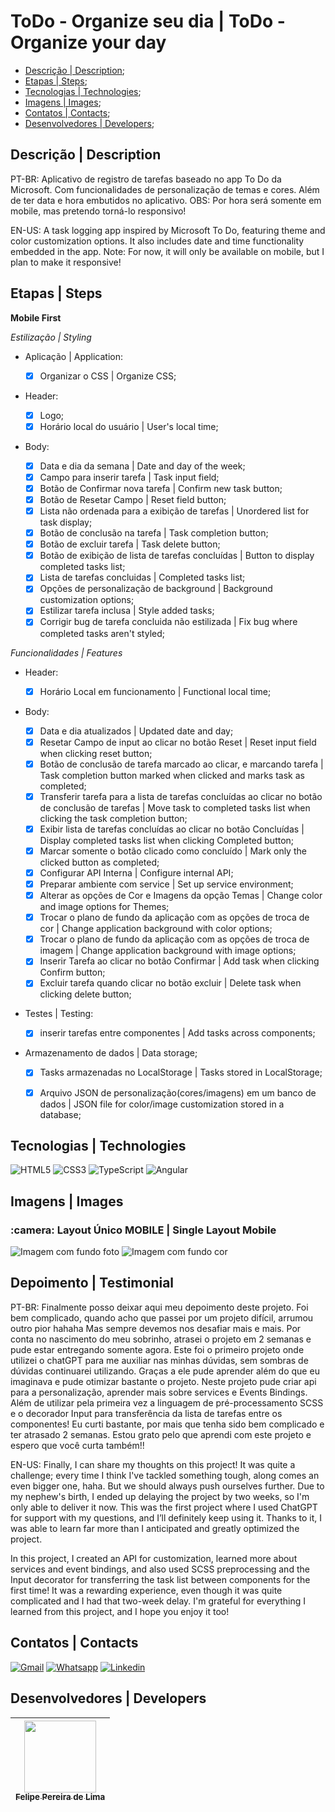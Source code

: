 # ToDo - Organize seu dia | ToDo - Organize your day

- [Descrição | Description](#descrição);
- [Etapas | Steps](#etapas);
- [Tecnologias | Technologies](#tecnologias);
- [Imagens | Images](#imagens);
- [Contatos | Contacts](#contatos);
- [Desenvolvedores | Developers](#desenvolvedores);

## Descrição | Description

PT-BR: 
Aplicativo de registro de tarefas baseado no app To Do da Microsoft. Com funcionalidades de personalização de temas e cores. Além de ter data e hora embutidos no aplicativo.
OBS: Por hora será somente em mobile, mas pretendo torná-lo responsivo!

EN-US: 
A task logging app inspired by Microsoft To Do, featuring theme and color customization options. It also includes date and time functionality embedded in the app. Note: For now, it will only be available on mobile, but I plan to make it responsive!

## Etapas | Steps

**Mobile First**

*Estilização | Styling*

  - Aplicação | Application:

    - [x] Organizar o CSS | Organize CSS;

  - Header:

    - [x] Logo;
    - [x] Horário local do usuário | User's local time;

  - Body:
     - [x] Data e dia da semana | Date and day of the week;
     - [x] Campo para inserir tarefa | Task input field;
     - [x] Botão de Confirmar nova tarefa | Confirm new task button;
     - [x] Botão de Resetar Campo | Reset field button;
     - [x] Lista não ordenada para a exibição de tarefas | Unordered list for task display;
     - [x] Botão de conclusão na tarefa | Task completion button;
     - [x] Botão de excluir tarefa | Task delete button;
     - [x] Botão de exibição de lista de tarefas concluídas | Button to display completed tasks list;
     - [x] Lista de tarefas concluidas | Completed tasks list;
     - [x] Opções de personalização de background | Background customization options;
     - [x] Estilizar tarefa inclusa | Style added tasks;
     - [x] Corrigir bug de tarefa concluida não estilizada | Fix bug where completed tasks aren't styled;
  
*Funcionalidades | Features*

  - Header:
    
    - [x] Horário Local em funcionamento | Functional local time;
    
  - Body: 
  
    - [x] Data e dia atualizados | Updated date and day;
    - [x] Resetar Campo de input ao clicar no botão Reset | Reset input field when clicking reset button;
    - [x] Botão de conclusão de tarefa marcado ao clicar, e marcando tarefa | Task completion button marked when clicked and marks task as completed;
    - [x] Transferir tarefa para a lista de tarefas concluídas ao clicar no botão de conclusão de tarefas | Move task to completed tasks list when clicking the task completion button;
    - [x] Exibir lista de tarefas concluídas ao clicar no botão Concluídas | Display completed tasks list when clicking Completed button;
    - [x] Marcar somente o botão clicado como concluído | Mark only the clicked button as completed;
    - [x] Configurar API Interna | Configure internal API;
    - [x] Preparar ambiente com service | Set up service environment;
    - [x] Alterar as opções de Cor e Imagens da opção Temas | Change color and image options for Themes;
    - [x] Trocar o plano de fundo da aplicação com as opções de troca de cor | Change application background with color options;
    - [x] Trocar o plano de fundo da aplicação com as opções de troca de imagem | Change application background with image options;
    - [x] Inserir Tarefa ao clicar no botão Confirmar | Add task when clicking Confirm button;
    - [x] Excluir tarefa quando clicar no botão excluir | Delete task when clicking delete button;
    
  - Testes | Testing:
    
    - [x] inserir tarefas entre componentes | Add tasks across components;

  - Armazenamento de dados | Data storage;
     - [x] Tasks armazenadas no LocalStorage | Tasks stored in LocalStorage;
     - [x] Arquivo JSON de personalização(cores/imagens) em um banco de dados | JSON file for color/image customization stored in a database; 

  
    
## Tecnologias | Technologies

![HTML5](https://img.shields.io/badge/html5-%23E34F26.svg?style=for-the-badge&logo=html5&logoColor=white) ![CSS3](https://img.shields.io/badge/css3-%231572B6.svg?style=for-the-badge&logo=css3&logoColor=white) ![TypeScript](https://img.shields.io/badge/TypeScript-007ACC?style=for-the-badge&logo=typescript&logoColor=white) ![Angular](https://img.shields.io/badge/Angular-DD0031?style=for-the-badge&logo=angular&logoColor=white) 

## Imagens | Images

<h3> :camera: Layout Único MOBILE | Single Layout Mobile</h3>

![Imagem com fundo foto](https://user-images.githubusercontent.com/102830741/224446833-857a03b6-bbe4-431a-98f4-9a61aecc2da2.png)
![Imagem com fundo cor](https://user-images.githubusercontent.com/102830741/224446382-55afd16d-f5fe-4a95-9a4a-ca62a8016053.png)

## Depoimento | Testimonial

PT-BR: 
Finalmente posso deixar aqui meu depoimento deste projeto. Foi bem complicado, quando acho que passei por um projeto difícil, arrumou outro pior hahaha Mas sempre devemos nos desafiar mais e mais. Por conta no nascimento do meu sobrinho, atrasei o projeto em 2 semanas e pude estar entregando somente agora. Este foi o primeiro projeto onde utilizei o chatGPT para me auxiliar nas minhas dúvidas, sem sombras de dúvidas continuarei utilizando. Graças a ele pude aprender além do que eu imaginava e pude otimizar bastante o projeto.
Neste projeto pude criar api para a personalização, aprender mais sobre services e Events Bindings. Além de utilizar pela primeira vez a linguagem de pré-processamento SCSS e o decorador Input para transferência da lista de tarefas entre os componentes! Eu curti bastante, por mais que tenha sido bem complicado e ter atrasado 2 semanas. Estou grato pelo que aprendi com este projeto e espero que você curta também!!

EN-US: 
Finally, I can share my thoughts on this project! It was quite a challenge; every time I think I've tackled something tough, along comes an even bigger one, haha. But we should always push ourselves further. Due to my nephew's birth, I ended up delaying the project by two weeks, so I'm only able to deliver it now. This was the first project where I used ChatGPT for support with my questions, and I’ll definitely keep using it. Thanks to it, I was able to learn far more than I anticipated and greatly optimized the project.

In this project, I created an API for customization, learned more about services and event bindings, and also used SCSS preprocessing and the Input decorator for transferring the task list between components for the first time! It was a rewarding experience, even though it was quite complicated and I had that two-week delay. I'm grateful for everything I learned from this project, and I hope you enjoy it too!

## Contatos | Contacts

<a href="mailto:felipe.lima0160@gmail.com">![Gmail](https://img.shields.io/badge/Gmail-D14836?style=for-the-badge&logo=gmail&logoColor=white)</a>  <a href="https://wa.me/5521979926096">![Whatsapp](https://img.shields.io/badge/WhatsApp-25D366?style=for-the-badge&logo=whatsapp&logoColor=white)</a>  <a href="https://www.linkedin.com/in/felipe-lima01/">![Linkedin](https://img.shields.io/badge/LinkedIn-0077B5?style=for-the-badge&logo=linkedin&logoColor=white)</a> 

## Desenvolvedores | Developers

| [<img src="https://avatars.githubusercontent.com/u/102830741?s=400&u=eb0ed821d5deeaaac9a910f737ce38ddfda2f3a9&v=4" width=115><br><sub>Felipe Pereira de Lima</sub>](https://github.com/LipePLima) 
| :---: |
